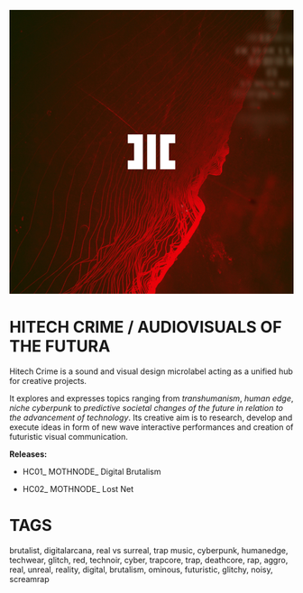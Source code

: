 ![](assets/hitechcrime.png)

# HITECH CRIME / AUDIOVISUALS OF THE FUTURA

Hitech Crime is a sound and visual design microlabel acting as a unified hub for creative projects. 

It explores and expresses topics ranging from *transhumanism*, *human edge*, *niche cyberpunk* to *predictive societal changes of the future in relation to the advancement of technology*. Its creative aim is to research, develop and execute ideas in form of new wave interactive performances and creation of futuristic visual communication.

**Releases:**

- HC01_ MOTHNODE_ Digital Brutalism

- HC02_ MOTHNODE_ Lost Net

# **TAGS**
brutalist, digitalarcana, real vs surreal, trap music, cyberpunk, humanedge, techwear, glitch, red, technoir, cyber, trapcore, trap, deathcore, rap, aggro, real, unreal, reality, digital, brutalism, ominous, futuristic, glitchy, noisy, screamrap
